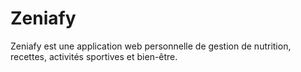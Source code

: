 # Zeniafy
Zeniafy est une application web personnelle de gestion de nutrition, recettes, activités sportives et bien-être.
